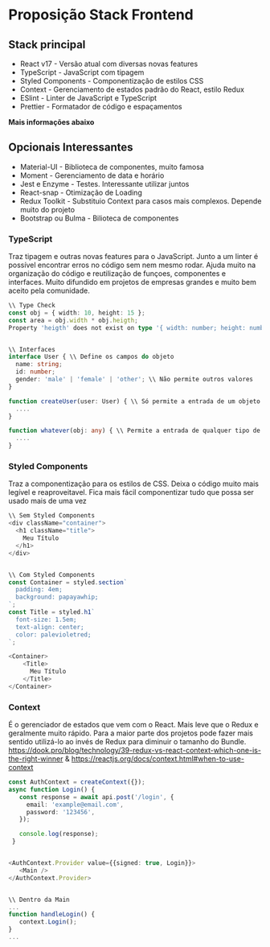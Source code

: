 # Proposição Stack Frontend


## Stack principal
* React v17 - Versão atual com diversas novas features
* TypeScript - JavaScript com tipagem
* Styled Components - Componentização de estilos CSS
* Context - Gerenciamento de estados padrão do React, estilo Redux
* ESlint - Linter de JavaScript e TypeScript
* Prettier - Formatador de código e espaçamentos

**Mais informações abaixo**

## Opcionais Interessantes
* Material-UI - Biblioteca de componentes, muito famosa
* Moment - Gerenciamento de data e horário
* Jest e Enzyme - Testes. Interessante utilizar juntos
* React-snap - Otimização de Loading
* Redux Toolkit - Substituio Context para casos mais complexos. Depende muito do projeto
* Bootstrap ou Bulma - Bilioteca de componentes


### TypeScript
Traz tipagem e outras novas features para o JavaScript. Junto a um linter é possível encontrar erros no código sem nem mesmo rodar. Ajuda muito na organização do código e reutilização de funçoes, componentes e interfaces. Muito difundido em projetos de empresas grandes e muito bem aceito pela comunidade.


```Typescript
\\ Type Check
const obj = { width: 10, height: 15 };
const area = obj.width * obj.heigth;
Property 'heigth' does not exist on type '{ width: number; height: number; }'. Did you mean 'height'?


\\ Interfaces
interface User { \\ Define os campos do objeto
  name: string;
  id: number;
  gender: 'male' | 'female' | 'other'; \\ Não permite outros valores
}

function createUser(user: User) { \\ Só permite a entrada de um objeto user
  ....
}

function whatever(obj: any) { \\ Permite a entrada de qualquer tipo de argumento
  ....
}

```

### Styled Components
Traz a componentização para os estilos de CSS. Deixa o código muito mais legível e reaproveitavel. Fica mais fácil componentizar tudo que possa ser usado mais de uma vez

```Javascript
\\ Sem Styled Components
<div className="container">
  <h1 className="title">
    Meu Título
  </h1>
</div>


\\ Com Styled Components
const Container = styled.section`
  padding: 4em;
  background: papayawhip;
`;
const Title = styled.h1`
  font-size: 1.5em;
  text-align: center;
  color: palevioletred;
`;

<Container>
    <Title>
      Meu Título
    </Title>
</Container>
```

### Context
É o gerenciador de estados que vem com o React. Mais leve que o Redux e geralmente muito rápido. Para a maior parte dos projetos pode fazer mais sentido utilizá-lo ao invés de Redux para diminuir o tamanho do Bundle. https://dook.pro/blog/technology/39-redux-vs-react-context-which-one-is-the-right-winner & https://reactjs.org/docs/context.html#when-to-use-context

```Typescript
const AuthContext = createContext({});
async function Login() {
   const response = await api.post('/login', {
     email: 'example@email.com',
     password: '123456',
   });

   console.log(response);
 }


<AuthContext.Provider value={{signed: true, Login}}>
   <Main />
</AuthContext.Provider>


\\ Dentro da Main
...
function handleLogin() {
   context.Login();
}
...

```



